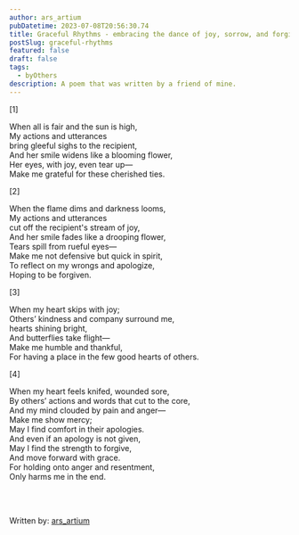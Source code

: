 ```yaml
---
author: ars_artium
pubDatetime: 2023-07-08T20:56:30.74
title: Graceful Rhythms - embracing the dance of joy, sorrow, and forgiveness
postSlug: graceful-rhythms
featured: false
draft: false
tags:
  - byOthers
description: A poem that was written by a friend of mine.
---
```


[1]

When all is fair and the sun is high,  
My actions and utterances  
bring gleeful sighs to the recipient,  
And her smile widens like a blooming flower,  
Her eyes, with joy, even tear up—  
Make me grateful for these cherished ties.

[2]

When the flame dims and darkness looms,  
My actions and utterances  
cut off the recipient's stream of joy,  
And her smile fades like a drooping flower,  
Tears spill from rueful eyes—  
Make me not defensive but quick in spirit,  
To reflect on my wrongs and apologize,  
Hoping to be forgiven.

[3]

When my heart skips with joy;  
Others’ kindness and company surround me,  
hearts shining bright,  
And butterflies take flight—  
Make me humble and thankful,  
For having a place in the few good hearts of others.

[4]

When my heart feels knifed, wounded sore,  
By others’ actions and words that cut to the core,  
And my mind clouded by pain and anger—  
Make me show mercy;  
May I find comfort in their apologies.  
And even if an apology is not given,  
May I find the strength to forgive,  
And move forward with grace.  
For holding onto anger and resentment,  
Only harms me in the end.

<br>
<br>
  
Written by: [ars_artium](https://twitter.com/ars_artium)
